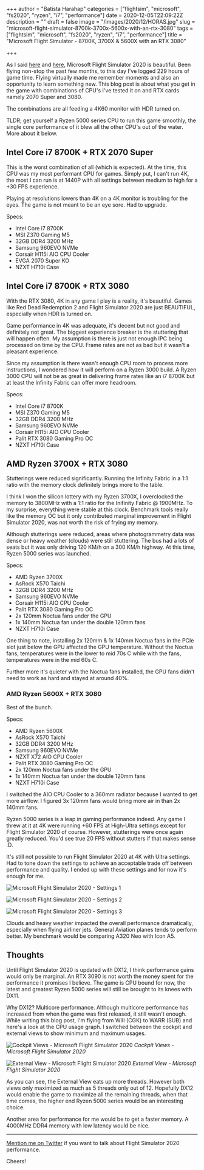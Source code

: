 +++
author = "Batista Harahap"
categories = ["flightsim", "microsoft", "fs2020", "ryzen", "i7", "performance"]
date = 2020-12-05T22:09:22Z
description = ""
draft = false
image = "/images/2020/12/HORAS.jpg"
slug = "microsoft-flight-simulator-8700k-3700x-5600x-with-an-rtx-3080"
tags = ["flightsim", "microsoft", "fs2020", "ryzen", "i7", "performance"]
title = "Microsoft Flight Simulator - 8700K, 3700X & 5600X with an RTX 3080"

+++


As I said [here](https://bango29.com/microsoft-flight-simulator-2020-beta-testing-using-your-customers/) and [here](https://bango29.com/the-case-of-pairing-3700x-and-3080/), Microsoft Flight Simulator 2020 is beautiful. Been flying non-stop the past few months, to this day I've logged 229 hours of game time. Flying virtually made me remember moments and also an opportunity to learn something new. This blog post is about what you get in the game with combinations of CPU's I've tested it on and RTX cards namely 2070 Super and 3080.

The combinations are all feeding a 4K60 monitor with HDR turned on.

TLDR; get yourself a Ryzen 5000 series CPU to run this game smoothly, the single core performance of it blew all the other CPU's out of the water. More about it below.

## Intel Core i7 8700K + RTX 2070 Super

This is the worst combination of all (which is expected). At the time, this CPU was my most performant CPU for games. Simply put, I can't run 4K, the most I can run is at 1440P with all settings between medium to high for a +30 FPS experience.

Playing at resolutions lowers than 4K on a 4K monitor is troubling for the eyes. The game is not meant to be an eye sore. Had to upgrade.

Specs:

* Intel Core i7 8700K
* MSI Z370 Gaming M5
* 32GB DDR4 3200 MHz
* Samsung 960EVO NVMe
* Corsair H115i AIO CPU Cooler
* EVGA 2070 Super KO
* NZXT H710i Case

## Intel Core i7 8700K + RTX 3080

With the RTX 3080, 4K in any game I play is a reality, it's beautiful. Games like Red Dead Redemption 2 and Flight Simulator 2020 are just BEAUTIFUL, especially when HDR is turned on.

Game performance in 4K was adequate, it's decent but not good and definitely not great. The biggest experience breaker is the stuttering that will happen often. My assumption is there is just not enough IPC being processed on time by the CPU. Frame rates are not as bad but it wasn't a pleasant experience.

Since my assumption is there wasn't enough CPU room to process more instructions, I wondered how it will perform on a Ryzen 3000 build. A Ryzen 3000 CPU will not be as great in delivering frame rates like an i7 8700K but at least the Infinity Fabric can offer more headroom.

Specs:

* Intel Core i7 8700K
* MSI Z370 Gaming M5
* 32GB DDR4 3200 MHz
* Samsung 960EVO NVMe
* Corsair H115i AIO CPU Cooler
* Palit RTX 3080 Gaming Pro OC
* NZXT H710i Case

## AMD Ryzen 3700X + RTX 3080

Stutterings were reduced significantly. Running the Infinity Fabric in a 1:1 ratio with the memory clock definitely brings more to the table.

I think I won the silicon lottery with my Ryzen 3700X, I overclocked the memory to 3800MHz with a 1:1 ratio for the Inifinity Fabric @ 1900MHz. To my surprise, everything were stable at this clock. Benchmark tools really like the memory OC but it only contributed marginal improvement in Flight Simulator 2020, was not worth the risk of frying my memory.

Although stutterings were reduced, areas where photogrammetry data was dense or heavy weather (clouds) were still stuttering. The bus had a lots of seats but it was only driving 120 KM/h on a 300 KM/h highway. At this time, Ryzen 5000 series was launched.

Specs:

* AMD Ryzen 3700X
* AsRock X570 Taichi
* 32GB DDR4 3200 MHz
* Samsung 960EVO NVMe
* Corsair H115i AIO CPU Cooler
* Palit RTX 3080 Gaming Pro OC
* 2x 120mm Noctua fans under the GPU
* 1x 140mm Noctua fan under the double 120mm fans
* NZXT H710i Case

One thing to note, installing 2x 120mm & 1x 140mm Noctua fans in the PCIe slot just below the GPU affected the GPU temperature. Without the Noctua fans, temperatures were in the lower to mid 70s C while with the fans, temperatures were in the mid 60s C.

Further more it's quieter with the Noctua fans installed, the GPU fans didn't need to work as hard and stayed at around 40%.

### AMD Ryzen 5600X + RTX 3080

Best of the bunch.

Specs:

* AMD Ryzen 5600X
* AsRock X570 Taichi
* 32GB DDR4 3200 MHz
* Samsung 960EVO NVMe
* NZXT X72 AIO CPU Cooler
* Palit RTX 3080 Gaming Pro OC
* 2x 120mm Noctua fans under the GPU
* 1x 140mm Noctua fan under the double 120mm fans
* NZXT H710i Case

I switched the AIO CPU Cooler to a 360mm radiator because I wanted to get more airflow. I figured 3x 120mm fans would bring more air in than 2x 140mm fans.

Ryzen 5000 series is a leap in gaming performance indeed. Any game I threw at it at 4K were running +60 FPS at High-Ultra settings except for Flight Simulator 2020 of course. However, stutterings were once again greatly reduced. You'd see true 20 FPS without stutters if that makes sense :D.

It's still not possible to run Flight Simulator 2020 at 4K with Ultra settings. Had to tone down the settings to achieve an acceptable trade off between performance and quality. I ended up with these settings and for now it's enough for me.

![Microsoft Flight Simulator 2020 - Settings 1](/content/images/2020/12/20201206094610_1.jpg)

![Microsoft Flight Simulator 2020 - Settings 2](/content/images/2020/12/20201206094623_1.jpg)

![Microsoft Flight Simulator 2020 - Settings 3](/content/images/2020/12/20201206094648_1.jpg)

Clouds and heavy weather impacted the overall performance dramatically, especially when flying airliner jets. General Aviation planes tends to perform better. My benchmark would be comparing A320 Neo with Icon A5.

## Thoughts

Until Flight Simulator 2020 is updated with DX12, I think performance gains would only be marginal. An RTX 3090 is not worth the money spent for the performance it promises I believe. The game is CPU bound for now, the latest and greatest Ryzen 5000 series will still be brought to its knees with DX11.

Why DX12? Multicore performance. Although multicore performance has increased from when the game was first released, it still wasn't enough. While writing this blog post, I'm flying from WIII (CGK) to WARR (SUB) and here's a look at the CPU usage graph. I switched between the cockpit and external views to show minimum and maximum usages.

![Cockpit Views - Microsoft Flight Simulator 2020](/content/images/2020/12/cockpit.png)
*Cockpit Views - Microsoft Flight Simulator 2020*

![External View - Microsoft Flight Simulator 2020](/content/images/2020/12/external.png)
*External View - Microsoft Flight Simulator 2020*

As you can see, the External View eats up more threads. However both views only maximized as much as 5 threads only out of 12. Hopefully DX12 would enable the game to maximize all the remaining threads, when that time comes, the higher end Ryzen 5000 series would be an interesting choice.

Another area for performance for me would be to get a faster memory. A 4000MHz DDR4 memory with low latency would be nice.

---

[Mention me on Twitter](https://twitter.com/tista) if you want to talk about Flight Simulator 2020 performance.

Cheers!
